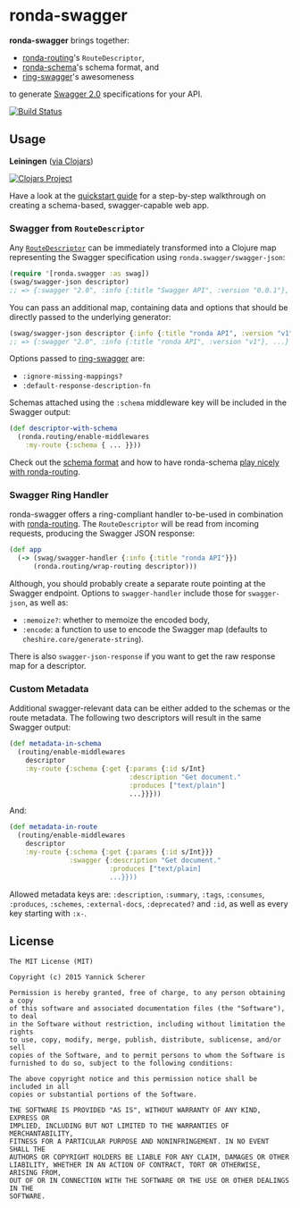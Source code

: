 # ronda-swagger

__ronda-swagger__ brings together:

- [ronda-routing][ronda-routing]'s `RouteDescriptor`,
- [ronda-schema][ronda-schema]'s schema format, and
- [ring-swagger][ring-swagger]'s awesomeness

to generate [Swagger 2.0][swagger2] specifications for your API.

[![Build Status][travis-badge]][travis]

[ronda-routing]: https://github.com/xsc/ronda-routing
[ronda-schema]: https://github.com/xsc/ronda-schema
[ring-swagger]: https://github.com/metosin/ring-swagger
[swagger2]: https://github.com/swagger-api/swagger-spec/blob/master/versions/2.0.md#specification
[travis-badge]: https://travis-ci.org/xsc/ronda-swagger.svg?branch=master
[travis]: https://travis-ci.org/xsc/ronda-swagger

## Usage

__Leiningen__ ([via Clojars][clojars])

[![Clojars Project](http://clojars.org/ronda/swagger/latest-version.svg)][clojars]

[clojars]: https://clojars.org/ronda/swagger

Have a look at the [quickstart guide](QUICKSTART.md) for a step-by-step
walkthrough on creating a schema-based, swagger-capable web app.

### Swagger from `RouteDescriptor`

Any [`RouteDescriptor`][route-descriptor] can be immediately transformed into a 
Clojure map representing the Swagger specification using
`ronda.swagger/swagger-json`:

```clojure
(require '[ronda.swagger :as swag])
(swag/swagger-json descriptor)
;; => {:swagger "2.0", :info {:title "Swagger API", :version "0.0.1"}, ...}
```

You can pass an additional map, containing data and options that should be
directly passed to the underlying generator:

```clojure
(swag/swagger-json descriptor {:info {:title "ronda API", :version "v1"}})
;; => {:swagger "2.0", :info {:title "ronda API", :version "v1"}, ...}
```

Options passed to [ring-swagger][ring-swagger] are:

- `:ignore-missing-mappings?`
- `:default-response-description-fn`

Schemas attached using the `:schema` middleware key will be included in the
Swagger output:

```clojure
(def descriptor-with-schema
  (ronda.routing/enable-middlewares
    :my-route {:schema { ... }}))
```

Check out the [schema format][schemas] and how to have ronda-schema [play nicely
with ronda-routing][ronda-schema-integration].

[route-descriptor]: https://github.com/xsc/ronda-routing#route-descriptors
[ronda-schema-integration]: https://github.com/xsc/ronda-schema#integration-with-rondarouting
[schemas]: https://github.com/xsc/ronda-schema#schemas

### Swagger Ring Handler

ronda-swagger offers a ring-compliant handler to-be-used in combination with
[ronda-routing][ronda-routing]. The `RouteDescriptor` will be read from incoming
requests, producing the Swagger JSON response:

```clojure
(def app
  (-> (swag/swagger-handler {:info {:title "ronda API"}})
      (ronda.routing/wrap-routing descriptor)))
```

Although, you should probably create a separate route pointing at the Swagger
endpoint. Options to `swagger-handler` include those for `swagger-json`, as well
as:

- `:memoize?`: whether to memoize the encoded body,
- `:encode`: a function to use to encode the Swagger map (defaults to
  `cheshire.core/generate-string`).

There is also `swagger-json-response` if you want to get the raw response map
for a descriptor.

### Custom Metadata

Additional swagger-relevant data can be either added to the schemas or the
route metadata. The following two descriptors will result in the same Swagger
output:

```clojure
(def metadata-in-schema
  (routing/enable-middlewares
    descriptor
    :my-route {:schema {:get {:params {:id s/Int}
                              :description "Get document."
                              :produces ["text/plain"]
                              ...}}}))
```

And:

```clojure
(def metadata-in-route
  (routing/enable-middlewares
    descriptor
    :my-route {:schema {:get {:params {:id s/Int}}}
               :swagger {:description "Get document."
                         :produces ["text/plain]
                         ...}}))
```

Allowed metadata keys are: `:description`, `:summary`, `:tags`, `:consumes`,
`:produces`, `:schemes`, `:external-docs`, `:deprecated?` and `:id`, as well as
every key starting with `:x-`.

## License

```
The MIT License (MIT)

Copyright (c) 2015 Yannick Scherer

Permission is hereby granted, free of charge, to any person obtaining a copy
of this software and associated documentation files (the "Software"), to deal
in the Software without restriction, including without limitation the rights
to use, copy, modify, merge, publish, distribute, sublicense, and/or sell
copies of the Software, and to permit persons to whom the Software is
furnished to do so, subject to the following conditions:

The above copyright notice and this permission notice shall be included in all
copies or substantial portions of the Software.

THE SOFTWARE IS PROVIDED "AS IS", WITHOUT WARRANTY OF ANY KIND, EXPRESS OR
IMPLIED, INCLUDING BUT NOT LIMITED TO THE WARRANTIES OF MERCHANTABILITY,
FITNESS FOR A PARTICULAR PURPOSE AND NONINFRINGEMENT. IN NO EVENT SHALL THE
AUTHORS OR COPYRIGHT HOLDERS BE LIABLE FOR ANY CLAIM, DAMAGES OR OTHER
LIABILITY, WHETHER IN AN ACTION OF CONTRACT, TORT OR OTHERWISE, ARISING FROM,
OUT OF OR IN CONNECTION WITH THE SOFTWARE OR THE USE OR OTHER DEALINGS IN THE
SOFTWARE.
```
